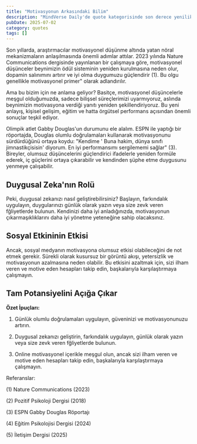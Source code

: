 ```yaml
---
title: "Motivasyonun Arkasındaki Bilim"
description: "MindVerse Daily'de quote kategorisinde son derece yenilikçi araştırmalar ve içgörüler keşfedin."
pubDate: 2025-07-02
category: quotes
tags: []
---
```


Son yıllarda, araştırmacılar motivasyonel düşünme altında yatan nöral mekanizmaların anlaşılmasında önemli adımlar attılar. 2023 yılında Nature Communications dergisinde yayınlanan bir çalışmaya göre, motivasyonel düşünceler beynimizin ödül sisteminin yeniden kurulmasına neden olur, dopamin salınımını artırır ve iyi olma duygumuzu güçlendirir (1). Bu olgu genellikle motivasyonel primer" olarak adlandırılır.

Ama bu bizim için ne anlama geliyor? Basitçe, motivasyonel düşüncelerle meşgul olduğumuzda, sadece bilişsel süreçlerimizi uyarmıyoruz, aslında beynimizin motivasyona verdiği yanıtı yeniden şekillendiriyoruz. Bu yeni anlayış, kişisel gelişim, eğitim ve hatta örgütsel performans açısından önemli sonuçlar teşkil ediyor.

Olimpik atlet Gabby Douglas'un durumunu ele alalım. ESPN ile yaptığı bir röportajda, Douglas olumlu doğrulamaları kullanarak motivasyonunu sürdürdüğünü ortaya koydu: "Kendime ' Buna hakim, dünya sınıfı jimnastikçisisin' diyorum. En iyi performansımı sergilememi sağlar" (3). Bireyler, olumsuz düşüncelerini güçlendirici ifadelerle yeniden formüle ederek, iç güçlerini ortaya çıkarabilir ve kendinden şüphe etme duygusunu yenmeye çalışabilir.

## Duygusal Zeka'nın Rolü

Peki, duygusal zekanızı nasıl geliştirebilirsiniz? Başlayın, farkındalık uygulayın, duygularınızı günlük olarak yazın veya size zevk veren fğliyetlerde bulunun. Kendinizi daha iyi anladığınızda, motivasyonun çıkarmaşıklıklarını daha iyi yönetme yeteneğine sahip olacaksınız.

## Sosyal Etkininin Etkisi

Ancak, sosyal medyanın motivasyona olumsuz etkisi olabileceğini de not etmek gerekir. Sürekli olarak kusursuz bir görüntü akışı, yetersizlik ve motivasyonun azalmasına neden olabilir. Bu etkisini azaltmak için, sizi ilham veren ve motive eden hesapları takip edin, başkalarıyla karşılaştırmaya çalışmayın.

## Tam Potansiyelini Açığa Çıkar

**Özet İpuçları:**

1. Günlük olumlu doğrulamaları uygulayın, güveninizi ve motivasyonunuzu artırın.

2. Duygusal zekanızı geliştirin, farkındalık uygulayın, günlük olarak yazın veya size zevk veren fğliyetlerde bulunun.

3. Online motivasyonel içerikle meşgul olun, ancak sizi ilham veren ve motive eden hesapları takip edin, başkalarıyla karşılaştırmaya çalışmayın.

Referanslar:

(1) Nature Communications (2023)

(2) Pozitif Psikoloji Dergisi (2018)

(3) ESPN Gabby Douglas Röportajı

(4) Eğitim Psikolojisi Dergisi (2024)

(5) İletişim Dergisi (2025)